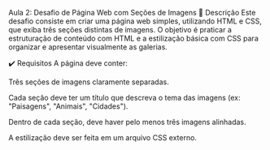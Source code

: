 Aula 2: Desafio de Página Web com Seções de Imagens
📝 Descrição
Este desafio consiste em criar uma página web simples, utilizando HTML e CSS, que exiba três seções distintas de imagens. O objetivo é praticar a estruturação de conteúdo com HTML e a estilização básica com CSS para organizar e apresentar visualmente as galerias.

✔️ Requisitos
A página deve conter:

Três seções de imagens claramente separadas.

Cada seção deve ter um título que descreva o tema das imagens (ex: "Paisagens", "Animais", "Cidades").

Dentro de cada seção, deve haver pelo menos três imagens alinhadas.

A estilização deve ser feita em um arquivo CSS externo.
